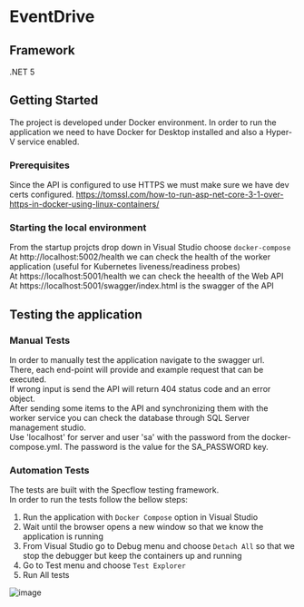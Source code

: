 # EventDrive

## Framework
 .NET 5
<br/>

## Getting Started
The project is developed under Docker environment. In order to run the application we need to have Docker for Desktop installed and also a Hyper-V service enabled.

### Prerequisites
Since the API is configured to use HTTPS we must make sure we have dev certs configured.
https://tomssl.com/how-to-run-asp-net-core-3-1-over-https-in-docker-using-linux-containers/


### Starting the local environment
From the startup projcts drop down in Visual Studio choose ```docker-compose```  
At http://localhost:5002/health we can check the health of the worker application (useful for Kubernetes liveness/readiness probes)  
At https://localhost:5001/health we can check the heealth of the Web API  
At https://localhost:5001/swagger/index.html is the swagger of the API  

## Testing the application

### Manual Tests
In order to manually test the application navigate to the swagger url.  
There, each end-point will provide and example request that can be executed.  
If wrong input is send the API will return 404 status code and an error object.  
After sending some items to the API and synchronizing them with the worker service you can check the database through SQL Server management studio.  
Use 'localhost' for server and user 'sa' with the password from the docker-compose.yml. The password is the value for the SA_PASSWORD key.  

### Automation Tests
The tests are built with the Specflow testing framework.  
In order to run the tests follow the bellow steps:  
1. Run the application with ```Docker Compose``` option in Visual Studio
2. Wait until the browser opens a new window so that we know the application is running
3. From Visual Studio go to Debug menu and choose ```Detach All``` so that we stop the debugger but keep the containers up and running
4. Go to Test menu and choose ```Test Explorer```
5. Run All tests

![image](https://user-images.githubusercontent.com/51854143/131392975-3ab353e9-95c5-4bd2-9d01-bfe6783593d7.png)

